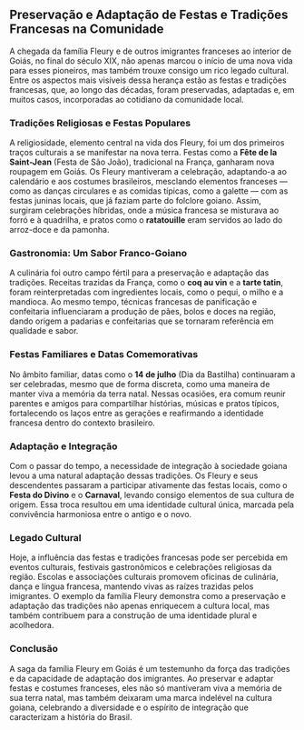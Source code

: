 ## Preservação e Adaptação de Festas e Tradições Francesas na Comunidade

A chegada da família Fleury e de outros imigrantes franceses ao interior de Goiás, no final do século XIX, não apenas marcou o início de uma nova vida para esses pioneiros, mas também trouxe consigo um rico legado cultural. Entre os aspectos mais visíveis dessa herança estão as festas e tradições francesas, que, ao longo das décadas, foram preservadas, adaptadas e, em muitos casos, incorporadas ao cotidiano da comunidade local.

### Tradições Religiosas e Festas Populares

A religiosidade, elemento central na vida dos Fleury, foi um dos primeiros traços culturais a se manifestar na nova terra. Festas como a **Fête de la Saint-Jean** (Festa de São João), tradicional na França, ganharam nova roupagem em Goiás. Os Fleury mantiveram a celebração, adaptando-a ao calendário e aos costumes brasileiros, mesclando elementos franceses — como as danças circulares e as comidas típicas, como a galette — com as festas juninas locais, que já faziam parte do folclore goiano. Assim, surgiram celebrações híbridas, onde a música francesa se misturava ao forró e à quadrilha, e pratos como o **ratatouille** eram servidos ao lado do arroz-doce e da pamonha.

### Gastronomia: Um Sabor Franco-Goiano

A culinária foi outro campo fértil para a preservação e adaptação das tradições. Receitas trazidas da França, como o **coq au vin** e a **tarte tatin**, foram reinterpretadas com ingredientes locais, como o pequi, o milho e a mandioca. Ao mesmo tempo, técnicas francesas de panificação e confeitaria influenciaram a produção de pães, bolos e doces na região, dando origem a padarias e confeitarias que se tornaram referência em qualidade e sabor.

### Festas Familiares e Datas Comemorativas

No âmbito familiar, datas como o **14 de julho** (Dia da Bastilha) continuaram a ser celebradas, mesmo que de forma discreta, como uma maneira de manter viva a memória da terra natal. Nessas ocasiões, era comum reunir parentes e amigos para compartilhar histórias, músicas e pratos típicos, fortalecendo os laços entre as gerações e reafirmando a identidade francesa dentro do contexto brasileiro.

### Adaptação e Integração

Com o passar do tempo, a necessidade de integração à sociedade goiana levou a uma natural adaptação dessas tradições. Os Fleury e seus descendentes passaram a participar ativamente das festas locais, como o **Festa do Divino** e o **Carnaval**, levando consigo elementos de sua cultura de origem. Essa troca resultou em uma identidade cultural única, marcada pela convivência harmoniosa entre o antigo e o novo.

### Legado Cultural

Hoje, a influência das festas e tradições francesas pode ser percebida em eventos culturais, festivais gastronômicos e celebrações religiosas da região. Escolas e associações culturais promovem oficinas de culinária, dança e língua francesa, mantendo vivas as raízes trazidas pelos imigrantes. O exemplo da família Fleury demonstra como a preservação e adaptação das tradições não apenas enriquecem a cultura local, mas também contribuem para a construção de uma identidade plural e acolhedora.

### Conclusão

A saga da família Fleury em Goiás é um testemunho da força das tradições e da capacidade de adaptação dos imigrantes. Ao preservar e adaptar festas e costumes franceses, eles não só mantiveram viva a memória de sua terra natal, mas também deixaram uma marca indelével na cultura goiana, celebrando a diversidade e o espírito de integração que caracterizam a história do Brasil.